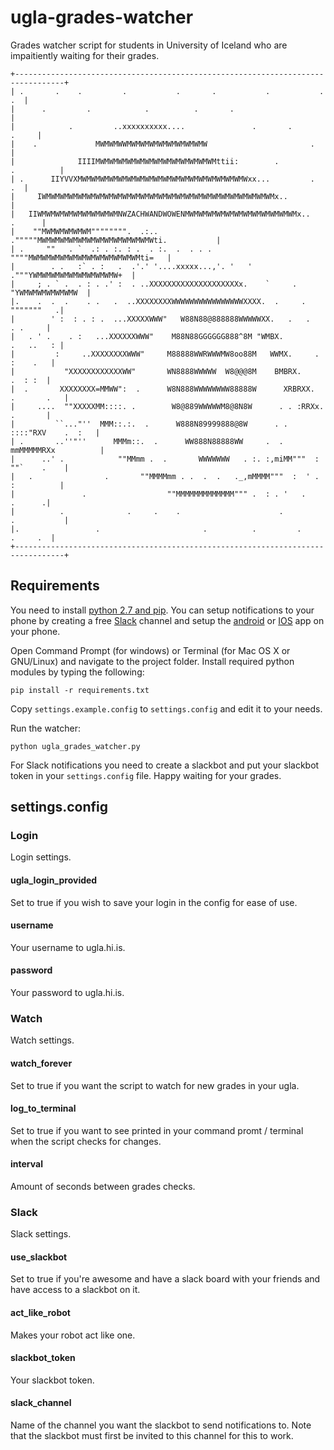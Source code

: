 # ugla-grades-watcher
Grades watcher script for students in University of Iceland who are impaitiently waiting for their grades.

	+---------------------------------------------------------------------------------+
	| .       .    .         .           .       .           .           .         .  |
	|      .         .            .          .       .                                |
	|            .         ..xxxxxxxxxx....               .       .             .     |
	|    .             MWMWMWWMWMWMWMWMWMWMWMWMW                       .              |
	|              IIIIMWMWMWMWMWMWMWMWMWMWMWMWMWMttii:        .           .          |
	| .      IIYVVXMWMWMWMWMWMWMWMWMWMWMWMWMWMWMWMWMWMWMWxx...         .           .  |
	|     IWMWMWMWMWMWMWMWMWMWMWMWMWMWMWMWMWMWMWMWMWMWMWMWMWMWMx..                    |
	|   IIWMWMWMWMWMWMWMWMWMNWZACHWANDWOWENMWMWMWMWMWMWMWMWMWMWMWMWMx..        .      |
	|    ""MWMWMWMWMWM"""""""".  .:..   ."""""MWMWMWMWMWMWMWMWMWMWMWMWMWti.           |
	| .     ""   . `  .: . :. : .  . :.  .  . . .  """"MWMWMWMWMWMWMWMWMWMWMWMWMti=   |
	|        . .   :` . :   .  .'.' '....xxxxx...,'. '   ' ."""YWMWMWMWMWMWMWMWMWMW+  |
	|     ; . ` .  . : . .' :  . ..XXXXXXXXXXXXXXXXXXXXx.    `     . "YWMWMWMWMWMWMW  |
	|.    .  .  .    . .   .  ..XXXXXXXXWWWWWWWWWWWWWWWWXXXX.  .     .     """""""   .|
	|        ' :  : . : .  ...XXXXXWWW"   W88N88@888888WWWWWXX.   .   .       . .     |
	|   . ' .    . :   ...XXXXXXWWW"    M88N88GGGGGG888^8M "WMBX.          .   ..   : |
	|         :     ..XXXXXXXXWWW"     M88888WWRWWWMW8oo88M   WWMX.     .    :    .   |
	|           "XXXXXXXXXXXXWW"       WN8888WWWWW  W8@@@8M    BMBRX.         .  : :  |
	|  .       XXXXXXXX=MMWW":  .      W8N888WWWWWWWW88888W      XRBRXX.  .       .   |
	|     ....  ""XXXXXMM::::. .        W8@889WWWWWM8@8N8W      . . :RRXx.    .       |
	|         ``..."''  MMM::.:.  .      W888N89999888@8W      . . ::::"RXV    .  :   |
	| .       ..''"''      MMMm::.  .      WW888N88888WW     .  . mmMMMMMRXx          |
	|      ..' .            ""MMmm .  .       WWWWWWW   . :. :,miMM"""  : ""`    .    |
	|   .                .       ""MMMMmm . .  .  .   ._,mMMMM"""  :  ' .  :          |
	|               .                  ""MMMMMMMMMMMMM""" .  : . '   .        .      .|
	|          .              .     .    .                      .         .           |
	|.                 .                       .          .         .        .     .  |
	+---------------------------------------------------------------------------------+

## Requirements
You need to install [python 2.7 and pip](http://docs.python-guide.org/en/latest/starting/install/win/). You can setup notifications to your phone by creating a free [Slack](https://slack.com/) channel and setup the [android](https://play.google.com/store/apps/details?id=com.Slack&hl=en) or [IOS](https://itunes.apple.com/us/app/slack/id803453959) app on your phone.

Open Command Prompt (for windows) or Terminal (for Mac OS X or GNU/Linux) and navigate to the project folder. Install required python modules by typing the following:

	pip install -r requirements.txt

Copy `settings.example.config` to `settings.config` and edit it to your needs.

Run the watcher:

	python ugla_grades_watcher.py

For Slack notifications you need to create a slackbot and put your slackbot token in your `settings.config` file. Happy waiting for your grades.

## settings.config

### Login
Login settings.

#### ugla_login_provided
Set to true if you wish to save your login in the config for ease of use.

#### username
Your username to ugla.hi.is.

#### password
Your password to ugla.hi.is.

### Watch
Watch settings.

#### watch_forever
Set to true if you want the script to watch for new grades in your ugla.

#### log_to_terminal
Set to true if you want to see printed in your command promt / terminal when the script checks for changes.

#### interval
Amount of seconds between grades checks.

### Slack
Slack settings.

#### use_slackbot
Set to true if you're awesome and have a slack board with your friends and have access to a slackbot on it.

#### act_like_robot
Makes your robot act like one.

#### slackbot_token
Your slackbot token.

#### slack_channel
Name of the channel you want the slackbot to send notifications to. Note that the slackbot must first be invited to this channel for this to work.

